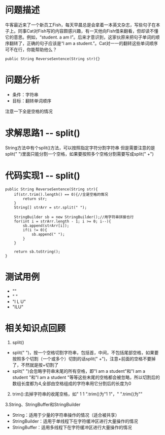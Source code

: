 # 问题描述
牛客最近来了一个新员工Fish，每天早晨总是会拿着一本英文杂志，写些句子在本子上。同事Cat对Fish写的内容颇感兴趣，有一天他向Fish借来翻看，但却读不懂它的意思。例如，“student. a am I”。后来才意识到，这家伙原来把句子单词的顺序翻转了，正确的句子应该是“I am a student.”。Cat对一一的翻转这些单词顺序可不在行，你能帮助他么？

```
public String ReverseSentence(String str){}
```
# 问题分析
- 条件：字符串
- 目标：翻转单词顺序

注意一下全是空格的情况
# 求解思路1 -- split()
String方法中有个split()方法，可以按照指定字符分割字符串
但是需要注意的是split(" ")里面只能分割一个空格，如果要按照多个空格分割需要写成split(" +")
# 代码实现1 -- split()

```
public String ReverseSentence(String str){
    if(str.trim().length() == 0){//全是空格的情况
        return str;
    }
    String[] strArr = str.split(" ");
   
    StringBuilder sb = new StringBuilder();//用字符串拼接也行
    for(int i = strArr.length - 1; i >= 0; i--){
        sb.append(strArr[i]);
        if(i != 0){
            sb.append(" ");
        }
    }
    
    return sb.toString();
}
```

# 测试用例
- ""
- " "
- "I L U"
- "ILU"

# 相关知识点回顾
1. split()
- split(" ")，按一个空格切割字符串，包括首，中间，不包括尾部空格，如果要按照多个切割（一个或多个）切割的话split(" +")，注意+前面的空格不要掉了，不然就是按+切割了
- split(" ")会忽略字符串末尾的所有空格，即"I am a student"和"I am a student "和"I am a student    "等等这些末尾的空格都会被忽略，所以切割后的数组长度都为4,全部由空格组成的字符串用它分割后的长度为0


2. trim():去掉字符串的收尾空格，如"  1  1 ".trim()为"1  1"，"   ".trim()为""

3.String、StringBuffer和StringBuilder 
- String：适用于少量的字符串操作的情况（适合被共享）
- StringBuilder：适用于单线程下在字符缓冲区进行大量操作的情况
- StringBuffer：适用多线程下在字符缓冲区进行大量操作的情况